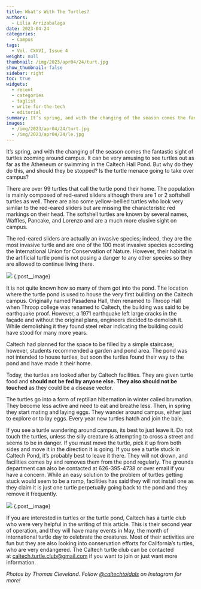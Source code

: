 ```yaml
---
title: What's With The Turtles?
authors:
  - Lilia Arrizabalaga
date: 2023-04-24
categories:
  - Campus
tags:
  - Vol. CXXVI, Issue 4
weight: null
thumbnail: /img/2023/apr04/24/turt.jpg
show_thumbnail: false
sidebar: right
toc: true
widgets:
  - recent
  - categories
  - taglist
  - write-for-the-tech
  - editorial
summary: It’s spring, and with the changing of the season comes the fantastic sight of turtles zooming around campus. It can be very amusing to see turtles out as far as the Atheneum or swimming in the Caltech Hall Pond. But why do they do this, and should they be stopped?
images:
  - /img/2023/apr04/24/turt.jpg
  - /img/2023/apr04/24/le.jpg
---
```


It’s spring, and with the changing of the season comes the fantastic sight of turtles zooming around campus. It can be very amusing to see turtles out as far as the Atheneum or swimming in the Caltech Hall Pond. But why do they do this, and should they be stopped? Is the turtle menace going to take over campus?

There are over 99 turtles that call the turtle pond their home. The population is mainly composed of red-eared sliders although there are 1 or 2 softshell turtles as well. There are also some yellow-bellied turtles who look very similar to the red-eared sliders but are missing the characteristic red markings on their head. The softshell turtles are known by several names, Waffles, Pancake, and Lorenzo and are a much more elusive sight on campus.

The red-eared sliders are actually an invasive species; indeed, they are the most invasive turtle and are one of the 100 most invasive species according the International Union for Conservation of Nature. However, their habitat in the artificial turtle pond is not posing a danger to any other species so they are allowed to continue living there.

![](/img/2023/apr04/24/le.jpg)
{.post__image}

It is not quite known how so many of them got into the pond. The location where the turtle pond is used to house the very first building on the Caltech campus. Originally named Pasadena Hall, then renamed to Throop Hall when Throop college was renamed to Caltech, the building was said to be earthquake proof. However, a 1971 earthquake left large cracks in the façade and without the original plans, engineers decided to demolish it. While demolishing it they found steel rebar indicating the building could have stood for many more years.

Caltech had planned for the space to be filled by a simple staircase; however, students recommended a garden and pond area. The pond was not intended to house turtles, but soon the turtles found their way to the pond and have made it their home.

Today, the turtles are looked after by Caltech facilities. They are given turtle food and **should not be fed by anyone else. They also should not be touched** as they could be a disease vector.

The turtles go into a form of reptilian hibernation in winter called brumation. They become less active and need to eat and breathe less. Then, in spring they start mating and laying eggs. They wander around campus, either just to explore or to lay eggs. Every year new turtles hatch and join the bale.

If you see a turtle wandering around campus, its best to just leave it. Do not touch the turtles, unless the silly creature is attempting to cross a street and seems to be in danger. If you must move the turtle, pick it up from both sides and move it in the direction it is going. If you see a turtle stuck in Caltech Pond, it’s probably best to leave it there. They will not drown, and facilities comes by and removes them from the pond regularly. The grounds department can also be contacted at 626-395-4738 or over email if you have a concern. While an easy solution to the problem of turtles getting stuck would seem to be a ramp, facilities has said they will not install one as they claim it is just one turtle perpetually going back to the pond and they remove it frequently.

![](/img/2023/apr04/24/turt.jpg)
{.post__image}

If you are interested in turtles or the turtle pond, Caltech has a turtle club who were very helpful in the writing of this article. This is their second year of operation, and they will have many events in May, the month of international turtle day to celebrate the creatures. Most of their activities are fun but they are also looking into conservation efforts for California’s turtles, who are very endangered. The Caltech turtle club can be contacted at [caltech.turtle.club@gmail.com](mailto:caltech.turtle.club@gmail.com) if you want to join or just want more information.

*Photos by Thomas Cleveland. Follow [@caltechtoidals](https://www.instagram.com/caltechtoidals/) on Instagram for more!*